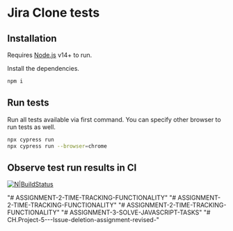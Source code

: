 # Jira Clone tests

## Installation

Requires [Node.js](https://nodejs.org/) v14+ to run.

Install the dependencies.

```sh
npm i
```

## Run tests

Run all tests available via first command.
You can specify other browser to run tests as well.

```sh
npx cypress run
npx cypress run --browser=chrome
```

## Observe test run results in CI
[![N|BuildStatus](https://iili.io/QOkZWQ.png)](https://freeimage.host/i/QOkZWQ)

"# ASSIGNMENT-2-TIME-TRACKING-FUNCTIONALITY" 
"# ASSIGNMENT-2-TIME-TRACKING-FUNCTIONALITY" 
"# ASSIGNMENT-2-TIME-TRACKING-FUNCTIONALITY" 
"# ASSIGNMENT-3-SOLVE-JAVASCRIPT-TASKS" 
"# CH.Project-5---Issue-deletion-assignment-revised-" 
